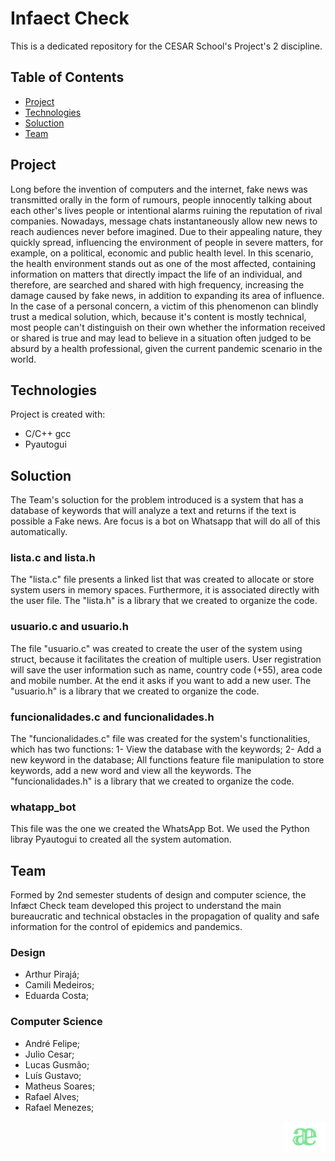 # Infaect Check

This is a dedicated repository for the CESAR School's Project's 2 discipline.

## Table of Contents ##

- [Project](#project)
- [Technologies](#technologies)
- [Soluction](#soluction)
- [Team](#team)

## Project ##

Long before the invention of computers and the internet, fake news was transmitted orally in the form of rumours, people innocently talking about each other's lives people or intentional alarms ruining the reputation of rival companies. Nowadays, message chats instantaneously allow new news to reach audiences never before imagined. Due to their appealing nature, they quickly spread, influencing the environment of people in severe matters, for example, on a political, economic and public health level. In this scenario, the health environment stands out as one of the most affected, containing information on matters that directly impact the life of an individual, and therefore, are searched and shared with high frequency, increasing the damage caused by fake news, in addition to expanding its area of ​​influence. In the case of a personal concern, a victim of this phenomenon can blindly trust a medical solution, which, because it's content is mostly technical, most people can't distinguish on their own whether the information received or shared is true and may lead to believe in a situation often judged to be absurd by a health professional, given the current pandemic scenario in the world.

## Technologies ##

Project is created with:

- C/C++ gcc
- Pyautogui

## Soluction ##
The Team's soluction for the problem introduced is a system that has a database of keywords that will analyze a text and returns if the text is possible a Fake news. Are focus is a bot on Whatsapp that will do all of this automatically. 

### lista.c and lista.h ###
The "lista.c" file presents a linked list that was created to allocate or store system users in memory spaces. Furthermore, it is associated directly with the user file. The "lista.h" is a library that we created to organize the code.

### usuario.c and usuario.h ###
The file "usuario.c" was created to create the user of the system using struct, because it facilitates the creation of multiple users. User registration will save the user information such as name, country code (+55), area code and mobile number. At the end it asks if you want to add a new user. The "usuario.h" is a library that we created to organize the code.

### funcionalidades.c and funcionalidades.h ###
The "funcionalidades.c" file was created for the system's functionalities, which has two functions: 1- View the database with the keywords; 2- Add a new keyword in the database; All functions feature file manipulation to store keywords, add a new word and view all the keywords. The "funcionalidades.h" is a library that we created to organize the code.

### whatapp_bot ###
This file was the one we created the WhatsApp Bot. We used the Python libray Pyautogui to created all the system automation.

## Team ##

Formed by 2nd semester students of design and computer science, the Infæct Check team developed this project to understand the main bureaucratic and technical obstacles in the propagation of quality and safe information for the control of epidemics and pandemics.

### Design ###
- Arthur Pirajá;
- Camili Medeiros;
- Eduarda Costa;

### Computer Science 
- André Felipe;
- Julio Cesar;
- Lucas Gusmão;
- Luís Gustavo;
- Matheus Soares;
- Rafael Alves;
- Rafael Menezes;

<div style="display: inline_block">
    <img align="right" height="50em" src="/imagem/logo.png" />
</div>

